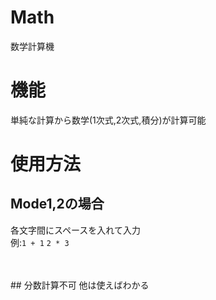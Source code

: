 # Math
数学計算機

# 機能
単純な計算から数学(1次式,2次式,積分)が計算可能

# 使用方法
## Mode1,2の場合
各文字間にスペースを入れて入力<br>
例:```1 + 1```
   ```2 * 3```
   
  <br>
  <br>
  ## 分数計算不可
  他は使えばわかる
